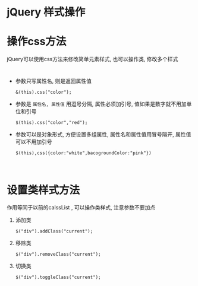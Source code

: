 # jQuery 样式操作

# 操作css方法

jQuery可以使用css方法来修改简单元素样式, 也可以操作类, 修改多个样式

# 

* 参数只写属性名, 则是返回属性值

  `&(this).css("color");`

* 参数是 `属性名, 属性值` 用逗号分隔, 属性必须加引号, 值如果是数字就不用加单位和引号

  `$(this).css("color","red");`

* 参数可以是对象形式, 方便设置多组属性, 属性名和属性值用冒号隔开, 属性值可以不用加引号

  `$(this),css({color:"white",bacogroundColor:"pink​"})​`

‍

# 设置类样式方法

作用等同于以前的calssList , 可以操作类样式, 注意参数不要加点

1. 添加类

    `$("div").addClass("current");`
2. 移除类

    `$("div").removeClass("current");`
3. 切换类

    `$("div").toggleClass("current");`

‍
